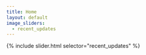 ```yaml
---
title: Home
layout: default
image_sliders:
  - recent_updates
---
```


{% include slider.html selector="recent_updates" %}
